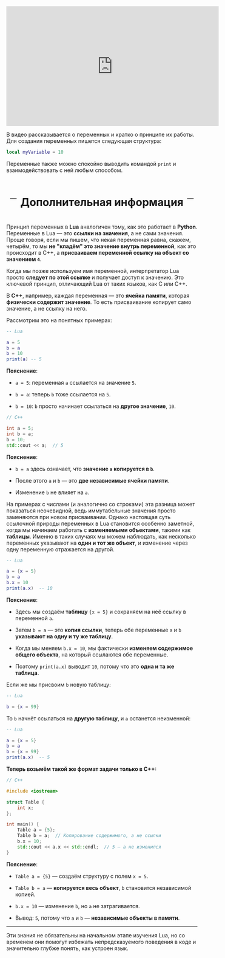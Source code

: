 <center> <iframe width="560" height="315" src="https://www.youtube.com/embed/Irtrmwc_L30?si=fpO-Hv0LJ4gmO0TC" title="YouTube video player" frameborder="0" allow="accelerometer; autoplay; clipboard-write; encrypted-media; gyroscope; picture-in-picture; web-share" referrerpolicy="strict-origin-when-cross-origin" allowfullscreen></iframe> </center>

В видео рассказывается о переменных и кратко о принципе их работы. Для создания переменных пишется следующая структура:

```lua
local myVariable = 10
```

Переменные также можно спокойно выводить командой `print` и взаимодействовать с ней любым способом.

<div style="display: flex; align-items: center; text-align: center; margin: 20px 0;"> 
<hr style="flex-grow: 1; border: none; border-top: 1px solid #ccc; margin: 0 10px;"> <h1>Дополнительная информация</h1>
<hr style="flex-grow: 1; border: none; border-top: 1px solid #ccc; margin: 0 10px;"> </div>

Принцип переменных в **Lua** аналогичен тому, как это работает в **Python**.  
Переменные в Lua — это **ссылки на значения**, а не сами значения. Проще говоря, если мы пишем, что некая переменная равна, скажем, четырём, то мы **не "кладём" это значение внутрь переменной**, как это происходит в C++, а **присваиваем переменной ссылку на объект со значением `4`**.

Когда мы позже используем имя переменной, интерпретатор Lua просто **следует по этой ссылке** и получает доступ к значению. Это ключевой принцип, отличающий Lua от таких языков, как C или C++.

В **C++**, например, каждая переменная — это **ячейка памяти**, которая **физически содержит значение**. То есть присваивание копирует само значение, а не ссылку на него.

Рассмотрим это на понятных примерах:

```lua
-- Lua

a = 5
b = a
b = 10
print(a) -- 5
```

**Пояснение**:

- `a = 5`: переменная `a` ссылается на значение `5`.
    
- `b = a`: теперь `b` тоже ссылается на `5`.
    
- `b = 10`: `b` просто начинает ссылаться на **другое значение**, `10`.
    

```cpp
// C++

int a = 5;
int b = a;
b = 10;
std::cout << a;  // 5
```

**Пояснение**:

- `b = a` здесь означает, что **значение `a` копируется в `b`**.
    
- После этого `a` и `b` — это **две независимые ячейки памяти**.
    
- Изменение `b` не влияет на `a`.

На примерах с числами (и аналогично со строками) эта разница может показаться неочевидной, ведь иммутабельные значения просто заменяются при новом присваивании. Однако настоящая суть ссылочной природы переменных в Lua становится особенно заметной, когда мы начинаем работать с **изменяемыми объектами**, такими как **таблицы**. Именно в таких случаях мы можем наблюдать, как несколько переменных указывают на **один и тот же объект**, и изменение через одну переменную отражается на другой.

```lua
-- Lua

a = {x = 5}
b = a
b.x = 10
print(a.x)  -- 10
```

**Пояснение**:

- Здесь мы создаём **таблицу** `{x = 5}` и сохраняем на неё ссылку в переменной `a`.
    
- Затем `b = a` — это **копия ссылки**, теперь обе переменные `a` и `b` **указывают на одну и ту же таблицу**.
    
- Когда мы меняем `b.x = 10`, мы фактически **изменяем содержимое общего объекта**, на который ссылаются обе переменные.
    
- Поэтому `print(a.x)` выводит `10`, потому что это **одна и та же таблица**.

Если же мы присвоим `b` новую таблицу:

```lua
-- Lua

b = {x = 99}
```

То `b` начнёт ссылаться на **другую таблицу**, и `a` останется неизменной:

```lua
-- Lua

a = {x = 5}
b = a
b = {x = 99}
print(a.x)  -- 5
```

**Теперь возьмём такой же формат задачи только в C++:**

```cpp
// C++

#include <iostream>

struct Table {
    int x;
};

int main() {
    Table a = {5};
    Table b = a;  // Копирование содержимого, а не ссылки
    b.x = 10;
    std::cout << a.x << std::endl;  // 5 — a не изменился
}
```

**Пояснение**:

- `Table a = {5}` — создаём структуру с полем `x = 5`.
    
- `Table b = a` — **копируется весь объект**, `b` становится независимой копией.
    
- `b.x = 10` — изменение `b`, но `a` не затрагивается.
    
- Вывод: `5`, потому что `a` и `b` — **независимые объекты в памяти**.

<hr>

Эти знания не обязательны на начальном этапе изучения Lua, но со временем они помогут избежать непредсказуемого поведения в коде и значительно глубже понять, как устроен язык.